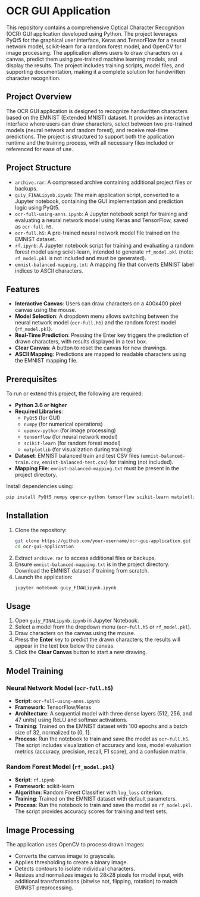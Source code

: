 # OCR GUI Application

This repository contains a comprehensive Optical Character Recognition (OCR) GUI application developed using Python. The project leverages PyQt5 for the graphical user interface, Keras and TensorFlow for a neural network model, scikit-learn for a random forest model, and OpenCV for image processing. The application allows users to draw characters on a canvas, predict them using pre-trained machine learning models, and display the results. The project includes training scripts, model files, and supporting documentation, making it a complete solution for handwritten character recognition.

## Project Overview
The OCR GUI application is designed to recognize handwritten characters based on the EMNIST (Extended MNIST) dataset. It provides an interactive interface where users can draw characters, select between two pre-trained models (neural network and random forest), and receive real-time predictions. The project is structured to support both the application runtime and the training process, with all necessary files included or referenced for ease of use.

## Project Structure
- `archive.rar`: A compressed archive containing additional project files or backups.
- `guiy_FINALipynb.ipynb`: The main application script, converted to a Jupyter notebook, containing the GUI implementation and prediction logic using PyQt5.
- `ocr-full-using-anns.ipynb`: A Jupyter notebook script for training and evaluating a neural network model using Keras and TensorFlow, saved as `ocr-full.h5`.
- `ocr-full.h5`: A pre-trained neural network model file trained on the EMNIST dataset.
- `rf.ipynb`: A Jupyter notebook script for training and evaluating a random forest model using scikit-learn, intended to generate `rf_model.pkl` (note: `rf_model.pkl` is not included and must be generated).
- `emnist-balanced-mapping.txt`: A mapping file that converts EMNIST label indices to ASCII characters.

## Features
- **Interactive Canvas**: Users can draw characters on a 400x400 pixel canvas using the mouse.
- **Model Selection**: A dropdown menu allows switching between the neural network model (`ocr-full.h5`) and the random forest model (`rf_model.pkl`).
- **Real-Time Prediction**: Pressing the Enter key triggers the prediction of drawn characters, with results displayed in a text box.
- **Clear Canvas**: A button to reset the canvas for new drawings.
- **ASCII Mapping**: Predictions are mapped to readable characters using the EMNIST mapping file.

## Prerequisites
To run or extend this project, the following are required:
- **Python 3.6 or higher**
- **Required Libraries**:
  - `PyQt5` (for GUI)
  - `numpy` (for numerical operations)
  - `opencv-python` (for image processing)
  - `tensorflow` (for neural network model)
  - `scikit-learn` (for random forest model)
  - `matplotlib` (for visualization during training)
- **Dataset**: EMNIST balanced train and test CSV files (`emnist-balanced-train.csv`, `emnist-balanced-test.csv`) for training (not included).
- **Mapping File**: `emnist-balanced-mapping.txt` must be present in the project directory.

Install dependencies using:
```bash
pip install PyQt5 numpy opencv-python tensorflow scikit-learn matplotlib
```

## Installation
1. Clone the repository:
   ```bash
   git clone https://github.com/your-username/ocr-gui-application.git
   cd ocr-gui-application
   ```
2. Extract `archive.rar` to access additional files or backups.
3. Ensure `emnist-balanced-mapping.txt` is in the project directory. Download the EMNIST dataset if training from scratch.
4. Launch the application:
   ```bash
   jupyter notebook guiy_FINALipynb.ipynb
   ```

## Usage
1. Open `guiy_FINALipynb.ipynb` in Jupyter Notebook.
2. Select a model from the dropdown menu (`ocr-full.h5` or `rf_model.pkl`).
3. Draw characters on the canvas using the mouse.
4. Press the **Enter** key to predict the drawn characters; the results will appear in the text box below the canvas.
5. Click the **Clear Canvas** button to start a new drawing.

## Model Training
### Neural Network Model (`ocr-full.h5`)
- **Script**: `ocr-full-using-anns.ipynb`
- **Framework**: TensorFlow/Keras
- **Architecture**: A sequential model with three dense layers (512, 256, and 47 units) using ReLU and softmax activations.
- **Training**: Trained on the EMNIST dataset with 100 epochs and a batch size of 32, normalized to [0, 1].
- **Process**: Run the notebook to train and save the model as `ocr-full.h5`. The script includes visualization of accuracy and loss, model evaluation metrics (accuracy, precision, recall, F1 score), and a confusion matrix.

### Random Forest Model (`rf_model.pkl`)
- **Script**: `rf.ipynb`
- **Framework**: scikit-learn
- **Algorithm**: Random Forest Classifier with `log_loss` criterion.
- **Training**: Trained on the EMNIST dataset with default parameters.
- **Process**: Run the notebook to train and save the model as `rf_model.pkl`. The script provides accuracy scores for training and test sets.

## Image Processing
The application uses OpenCV to process drawn images:
- Converts the canvas image to grayscale.
- Applies thresholding to create a binary image.
- Detects contours to isolate individual characters.
- Resizes and normalizes images to 28x28 pixels for model input, with additional transformations (bitwise not, flipping, rotation) to match EMNIST preprocessing.
